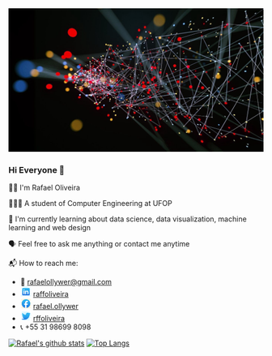 <img src="https://github.com/raffoliveira/Data_science/blob/main/Icons/datascience.jpg?raw=true" >


### Hi Everyone 👋

👨🏽 I'm Rafael Oliveira

👨🏽‍💻 A student of Computer Engineering at UFOP

🔭 I'm currently learning about data science, data visualization, machine learning and web design

🗣️ Feel free to ask me anything or contact me anytime

📬 How to reach me:

+ 📧 rafaelollywer@gmail.com
+ <img src="https://github.com/raffoliveira/Data_science/blob/main/Icons/icons8-linkedin-64.png?raw=true" width="21" height="21"> [raffoliveira](https://www.linkedin.com/in/raffoliveira/)
+ <img src="https://github.com/raffoliveira/Data_science/blob/main/Icons/icons8-facebook-64.png?raw=true" width="21" height="21"> [rafael.ollywer](https://www.facebook.com/rafael.ollywer/)
+ <img src="https://github.com/raffoliveira/Data_science/blob/main/Icons/icons8-twitter-64.png?raw=true" width="21" height="21"> [rffoliveira](https://twitter.com/rffoliveira)
+ 📞 +55 31 98699 8098

[![Rafael's github stats](https://github-readme-stats.vercel.app/api?username=raffoliveira&show_icons=true&theme=radical)](https://github.com/raffoliveira/github-readme-stats)
[![Top Langs](https://github-readme-stats.vercel.app/api/top-langs/?username=raffoliveira&layout=compact)](https://github.com/raffoliveira/github-readme-stats)




